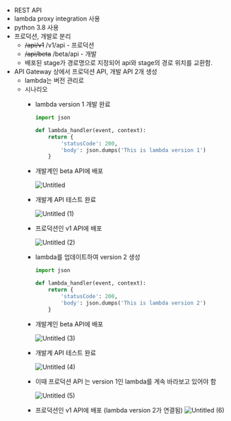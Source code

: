 - REST API
- lambda proxy integration 사용
- python 3.8 사용
- 프로덕션, 개발로 분리
    - ~~/api/v1~~    /v1/api - 프로덕션 
    - ~~/api/beta~~     /beta/api - 개발
    - 배포된 stage가 경로명으로 지정되어 api와 stage의 경로 위치를 교환함.
- API Gateway 상에서 프로덕션 API, 개발 API 2개 생성
    - lambda는 버전 관리로
    - 시나리오
        - lambda version 1 개발 완료

            ```python
            import json

            def lambda_handler(event, context):
                return {
                    'statusCode': 200,
                    'body': json.dumps('This is lambda version 1')
                }
            ```

        - 개발계인 beta API에 배포

            ![Untitled](https://user-images.githubusercontent.com/55729930/122768744-dbf87d00-d2de-11eb-8887-a64a58c043d7.png)

        - 개발계 API 테스트 완료

            ![Untitled (1)](https://user-images.githubusercontent.com/55729930/122768742-db5fe680-d2de-11eb-9db0-d12165396e5f.png)


        - 프로덕션인 v1 API에 배포

            ![Untitled (2)](https://user-images.githubusercontent.com/55729930/122768737-dac75000-d2de-11eb-9f2e-2f2f03c29c32.png)

        - lambda를 업데이트하여 version 2 생성

            ```python
            import json

            def lambda_handler(event, context):
                return {
                    'statusCode': 200,
                    'body': json.dumps('This is lambda version 2')
                }
            ```

        - 개발계인 beta API에 배포

            ![Untitled (3)](https://user-images.githubusercontent.com/55729930/122768731-d9962300-d2de-11eb-9680-c1c45b49effe.png)

        - 개발계 API 테스트 완료

           ![Untitled (4)](https://user-images.githubusercontent.com/55729930/122768733-da2eb980-d2de-11eb-89c3-705eee166e7b.png)

        - 이때 프로덕션 API 는 version 1인 lambda를 계속 바라보고 있어야 함

            ![Untitled (5)](https://user-images.githubusercontent.com/55729930/122768724-d7cc5f80-d2de-11eb-8f24-6bf6b1dc171c.png)
        - 프로덕션인 v1 API에 배포 (lambda version 2가 연결됨)
            ![Untitled (6)](https://user-images.githubusercontent.com/55729930/122768746-dc911380-d2de-11eb-9fab-dc096c1b5036.png)
